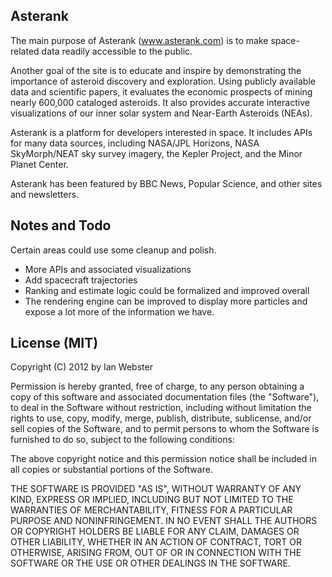 ## Asterank

The main purpose of Asterank (www.asterank.com) is to make space-related data readily accessible to the public.

Another goal of the site is to educate and inspire by demonstrating the importance of asteroid discovery and exploration.  Using publicly available data and scientific papers, it evaluates the economic prospects of mining nearly 600,000 cataloged asteroids.  It also provides accurate interactive visualizations of our inner solar system and Near-Earth Asteroids (NEAs).

Asterank is a platform for developers interested in space.  It includes APIs for many data sources, including NASA/JPL Horizons, NASA SkyMorph/NEAT sky survey imagery, the Kepler Project, and the Minor Planet Center.

Asterank has been featured by BBC News, Popular Science, and other sites and newsletters.

## Notes and Todo

Certain areas could use some cleanup and polish.

 * More APIs and associated visualizations
 * Add spacecraft trajectories
 * Ranking and estimate logic could be formalized and improved overall
 * The rendering engine can be improved to display more particles and expose a lot more of the information we have.

## License (MIT)

Copyright (C) 2012 by Ian Webster

Permission is hereby granted, free of charge, to any person obtaining a copy
of this software and associated documentation files (the "Software"), to deal
in the Software without restriction, including without limitation the rights
to use, copy, modify, merge, publish, distribute, sublicense, and/or sell
copies of the Software, and to permit persons to whom the Software is
furnished to do so, subject to the following conditions:

The above copyright notice and this permission notice shall be included in
all copies or substantial portions of the Software.

THE SOFTWARE IS PROVIDED "AS IS", WITHOUT WARRANTY OF ANY KIND, EXPRESS OR
IMPLIED, INCLUDING BUT NOT LIMITED TO THE WARRANTIES OF MERCHANTABILITY,
FITNESS FOR A PARTICULAR PURPOSE AND NONINFRINGEMENT. IN NO EVENT SHALL THE
AUTHORS OR COPYRIGHT HOLDERS BE LIABLE FOR ANY CLAIM, DAMAGES OR OTHER
LIABILITY, WHETHER IN AN ACTION OF CONTRACT, TORT OR OTHERWISE, ARISING FROM,
OUT OF OR IN CONNECTION WITH THE SOFTWARE OR THE USE OR OTHER DEALINGS IN
THE SOFTWARE.
